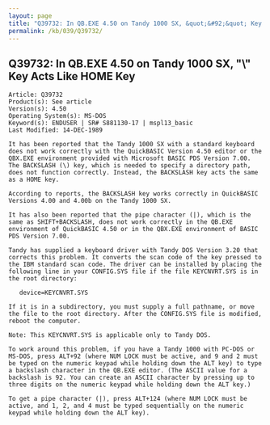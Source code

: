 ```yaml
---
layout: page
title: "Q39732: In QB.EXE 4.50 on Tandy 1000 SX, &quot;&#92;&quot; Key Acts Like HOME Key"
permalink: /kb/039/Q39732/
---
```


## Q39732: In QB.EXE 4.50 on Tandy 1000 SX, &quot;&#92;&quot; Key Acts Like HOME Key

	Article: Q39732
	Product(s): See article
	Version(s): 4.50
	Operating System(s): MS-DOS
	Keyword(s): ENDUSER | SR# S881130-17 | mspl13_basic
	Last Modified: 14-DEC-1989
	
	It has been reported that the Tandy 1000 SX with a standard keyboard
	does not work correctly with the QuickBASIC Version 4.50 editor or the
	QBX.EXE environment provided with Microsoft BASIC PDS Version 7.00.
	The BACKSLASH (\) key, which is needed to specify a directory path,
	does not function correctly. Instead, the BACKSLASH key acts the same
	as a HOME key.
	
	According to reports, the BACKSLASH key works correctly in QuickBASIC
	Versions 4.00 and 4.00b on the Tandy 1000 SX.
	
	It has also been reported that the pipe character (|), which is the
	same as SHIFT+BACKSLASH, does not work correctly in the QB.EXE
	environment of QuickBASIC 4.50 or in the QBX.EXE environment of BASIC
	PDS Version 7.00.
	
	Tandy has supplied a keyboard driver with Tandy DOS Version 3.20 that
	corrects this problem. It converts the scan code of the key pressed to
	the IBM standard scan code. The driver can be installed by placing the
	following line in your CONFIG.SYS file if the file KEYCNVRT.SYS is in
	the root directory:
	
	   device=KEYCNVRT.SYS
	
	If it is in a subdirectory, you must supply a full pathname, or move
	the file to the root directory. After the CONFIG.SYS file is modified,
	reboot the computer.
	
	Note: This KEYCNVRT.SYS is applicable only to Tandy DOS.
	
	To work around this problem, if you have a Tandy 1000 with PC-DOS or
	MS-DOS, press ALT+92 (where NUM LOCK must be active, and 9 and 2 must
	be typed on the numeric keypad while holding down the ALT key) to type
	a backslash character in the QB.EXE editor. (The ASCII value for a
	backslash is 92. You can create an ASCII character by pressing up to
	three digits on the numeric keypad while holding down the ALT key.)
	
	To get a pipe character (|), press ALT+124 (where NUM LOCK must be
	active, and 1, 2, and 4 must be typed sequentially on the numeric
	keypad while holding down the ALT key).
